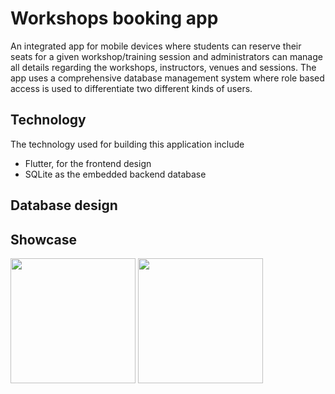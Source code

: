 # Workshops booking app
An integrated app for mobile devices where students can reserve their seats for a given workshop/training session and administrators can manage all details regarding the workshops, instructors, venues and sessions.
The app uses a comprehensive database management system where role based access is used to differentiate two different kinds of users.

## Technology
The technology used for building this application include
<ul>
  <li>Flutter, for the frontend design</li>
  <li>SQLite as the embedded backend database</li>
</ul>

## Database design




## Showcase
<img src="https://github.com/user-attachments/assets/cd8be6ff-b606-4ee5-ba26-2cec3d3bfb18" width=200>
<img src = "https://github.com/user-attachments/assets/30abe153-8c85-44a0-b815-094c68b24124" width=200>

